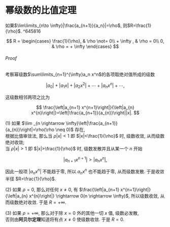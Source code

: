 # 幂级数的比值定理

如果$\lim\limits_{n\to \infty}|\frac{a_{n+1}}{a_n}|=\rho$, 则$R=\frac{1}{\rho}$. ^645816

$$
R =
\begin{cases}
	\frac{1}{\rho}, & \rho \not= 0\\
	+ \infty , & \rho = 0\\
	0, & \rho = + \infty
\end{cases}
$$

###### Proof

考察幂级数$\sum\limits_{n=1}^{\infty}a_n x^n$的各项取绝对值所成的级数

$$
\left|a_{0}\right|+\left|a_{1} x\right|+\left|a_{2} x^{2}\right|+\cdots+\left|a_{n} x^{n}\right|+\cdots,
$$

这级数相邻两项之比为

$$
\frac{\left|a_{n+1} x^{n+1}\right|}{\left|a_{n} x^{n}\right|}=\left|\frac{a_{n+1}}{a_{n}}\right||x|.
$$

(1)
如果 $\lim _{n \rightarrow \infty}\left|\frac{a_{n+1}}{a_{n}}\right|=\rho(\rho \neq 0)$ 存在, <BR>
根据比值审敛法, 那么当 $\rho|x|<1$ 即 $|x|<\frac{1}{\rho}$ 时, 级数收敛, 从而级数绝对收敛; <BR>
当 $\rho|x|>1$ 即 $|x|>\frac{1}{\rho}$ 时, 级数发散并且从某一个 $n$ 开始

$$
\left|a_{n+1} x^{n+1}\right|>\left|a_{n} x^{n}\right|,
$$

因此一般项 $\left|a_{n} x^{n}\right|$ 不能趋于零, 所以 $a_{n} x^{n}$ 也不能趋于零, 从而级数发散.
于是收敛半径 $R=\frac{1}{\rho}$.

(2)
如果 $\rho=0$, 那么对任何 $x \neq 0$, 有
$\frac{\left|a_{n+1} x^{n+1}\right|}{\left|a_{n} x^{n}\right|} \rightarrow 0(n \rightarrow \infty)$,
所以级数收敛, 从而级数绝对收敛. 于是 $R=+\infty$.

(3)
如果 $\rho=+\infty$, 那么对于除 $x=0$ 外的其他一切 $x$ 值, 级数必发散, <BR>
否则由**阿贝尔定理**知道将有点 $x \neq 0$ 使级数收敛. 于是 $R=0$.
